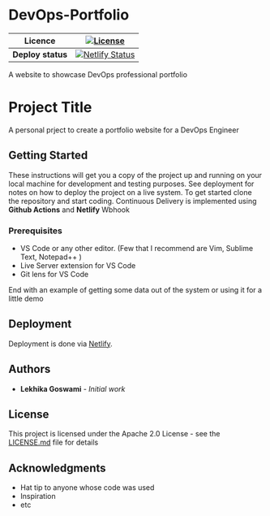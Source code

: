 # DevOps-Portfolio 

| **Licence**  | [![License](https://img.shields.io/badge/License-Apache%202.0-blue.svg)](https://opensource.org/licenses/Apache-2.0)  |
|---|---|
| **Deploy status**  |  [![Netlify Status](https://api.netlify.com/api/v1/badges/d0268492-3c13-4c56-aa3d-6c40adadfd0f/deploy-status)](https://app.netlify.com/sites/lekhikagoswami/deploys) |


A website to showcase DevOps professional portfolio
# Project Title

A personal prject to create a portfolio website for a DevOps Engineer

## Getting Started

These instructions will get you a copy of the project up and running on your local machine for development and testing purposes.
See deployment for notes on how to deploy the project on a live system.
To get started clone the repository and start coding. Continuous Delivery is implemented using __Github Actions__ and __Netlify__ Wbhook

### Prerequisites

- VS Code or any other editor. (Few that I recommend are Vim, Sublime Text, Notepad++ )
- Live Server extension for VS Code
- Git lens for VS Code


End with an example of getting some data out of the system or using it for a little demo


## Deployment

Deployment is done via [Netlify](https://www.netlify.com/).

## Authors

* **Lekhika Goswami** - *Initial work* 

## License

This project is licensed under the Apache 2.0 License - see the [LICENSE.md](LICENSE.md) file for details

## Acknowledgments

* Hat tip to anyone whose code was used
* Inspiration
* etc
